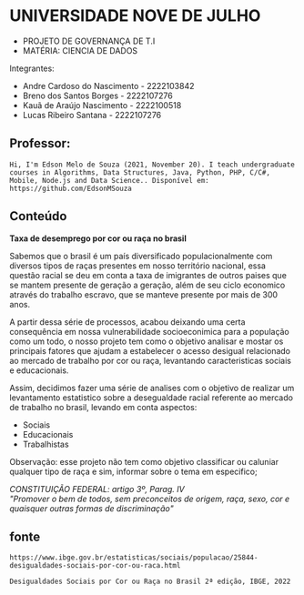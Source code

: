 
# UNIVERSIDADE NOVE DE JULHO

- PROJETO DE GOVERNANÇA DE T.I 
- MATÉRIA: CIENCIA DE DADOS


Integrantes:

- Andre Cardoso do Nascimento - 2222103842 
- Breno dos Santos Borges - 2222107276
- Kauã de Araújo Nascimento - 2222100518
- Lucas Ribeiro Santana - 2222107276

## Professor:
```
Hi, I'm Edson Melo de Souza (2021, November 20). I teach undergraduate courses in Algorithms, Data Structures, Java, Python, PHP, C/C#, Mobile, Node.js and Data Science.. Disponível em: https://github.com/EdsonMSouza
```

## Conteúdo

**Taxa de desemprego por cor ou raça no brasil** 

Sabemos que o brasil é um país diversificado populacionalmente com diversos tipos de raças presentes em nosso território nacional, essa questão racial se deu em conta a taxa de imigrantes de outros paises que se mantem presente de geração a geração, além de seu ciclo economico através do trabalho escravo, que se manteve presente por mais de 300 anos.

A partir dessa série de processos, acabou deixando uma certa consequência em nossa vulnerabilidade socioeconimica para a população como um todo, o nosso projeto tem como o objetivo analisar e mostar os principais fatores que ajudam a estabelecer o acesso desigual relacionado ao mercado de trabalho por cor ou raça, levantando caracteristicas
sociais e educacionais.

Assim, decidimos fazer uma série de analises com o objetivo de realizar um levantamento
estatistico sobre a desegualdade racial referente ao mercado de trabalho no brasil, levando em conta aspectos:

- Sociais
- Educacionais
- Trabalhistas

Observação: esse projeto não tem como objetivo classificar ou caluniar qualquer tipo de raça e sim, informar sobre o tema em especifico;

*CONSTITUIÇÃO FEDERAL: artigo 3º, Parag. IV*  
*"Promover o bem de todos, sem preconceitos de origem, raça, sexo, cor
e quaisquer outras formas de discriminação"*

## fonte ##
```
https://www.ibge.gov.br/estatisticas/sociais/populacao/25844-desigualdades-sociais-por-cor-ou-raca.html
```
```
Desigualdades Sociais por Cor ou Raça no Brasil 2ª edição, IBGE, 2022
```


